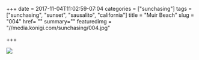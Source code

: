 +++
date = 2017-11-04T11:02:59-07:04
categories = ["sunchasing"]
tags = ["sunchasing", "sunset", "sausalito", "california"]
title = "Muir Beach"
slug = "004"
href= ""
summary=""
featuredimg = "//media.konigi.com/sunchasing/004.jpg"

+++

<img src="//media.konigi.com/sunchasing/004.jpg" />